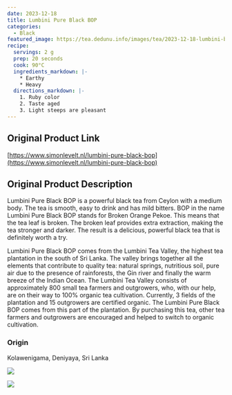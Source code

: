 ```yaml
---
date: 2023-12-18
title: Lumbini Pure Black BOP
categories:
  - Black
featured_image: https://tea.dedunu.info/images/tea/2023-12-18-lumbini-bop-1.PNG
recipe:
  servings: 2 g
  prep: 20 seconds
  cook: 90°C
  ingredients_markdown: |-
    * Earthy
    * Heavy
  directions_markdown: |-
    1. Ruby color
    2. Taste aged
    3. Light steeps are pleasant
---
```


## Original Product Link

[https://www.simonlevelt.nl/lumbini-pure-black-bop](https://www.simonlevelt.nl/lumbini-pure-black-bop)

## Original Product Description

Lumbini Pure Black BOP is a powerful black tea from Ceylon with a medium body. The tea is smooth, easy to drink and has mild bitters. BOP in the name Lumbini Pure Black BOP stands for Broken Orange Pekoe. This means that the tea leaf is broken. The broken leaf provides extra extraction, making the tea stronger and darker. The result is a delicious, powerful black tea that is definitely worth a try. 

Lumbini Pure Black BOP comes from the Lumbini Tea Valley, the highest tea plantation in the south of Sri Lanka. The valley brings together all the elements that contribute to quality tea: natural springs, nutritious soil, pure air due to the presence of rainforests, the Gin river and finally the warm breeze of the Indian Ocean. The Lumbini Tea Valley consists of approximately 800 small tea farmers and outgrowers, who, with our help, are on their way to 100% organic tea cultivation. Currently, 3 fields of the plantation and 15 outgrowers are certified organic. The Lumbini Pure Black BOP comes from this part of the plantation. By purchasing this tea, other tea farmers and outgrowers are encouraged and helped to switch to organic cultivation.

### Origin

Kolawenigama, Deniyaya, Sri Lanka

![](https://tea.dedunu.info/images/tea/2023-12-18-lumbini-bop-2.PNG)

![](https://tea.dedunu.info/images/tea/2023-12-18-lumbini-bop-3.PNG)
